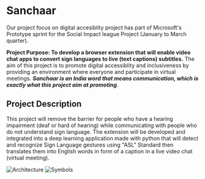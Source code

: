 # Sanchaar
Our project focus on digital accesiblity project has part of Microsoft's Prototype sprint for the Social Impact league Project (January to March quarter).

**Project Purpose: To develop a browser extension that will enable video chat apps to convert sign languages to live (text captions) subtitles.**
The aim of this project is to promote digital accessiblity and inclusiveness by providing an environment where everyone and participate in virtual meetings. ***Sanchaar is an India word that means communication, which is exactly what this project aim at promoting***.

## Project Description

This project will remove the barrier for people who have a hearing impairment (deaf or hard of hearing) while communicating with people who do not understand sign language. The extension will be developed and integrated into a deep learning application made with python that will detect and recognize Sign Language gestures using "ASL" Standard then translates them into English words in form of a caption in a live video chat (virtual meeting).

![Architecture](https://raw.githubusercontent.com/Mohamedyasserhelmy/Sign-Language-Translator-ASL/master/Assets/SimpleArch.png)
![Symbols](https://raw.githubusercontent.com/Mohamedyasserhelmy/Sign-Language-Translator-ASL/master/Assets/DatasetSnapShots.jpg)





